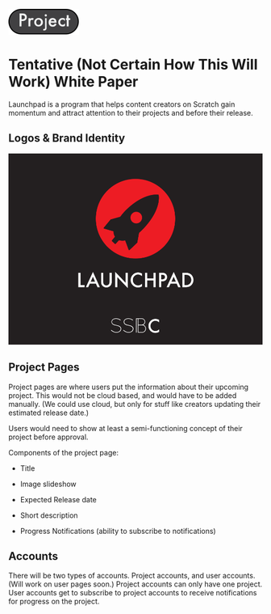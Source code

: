 ![projectTag](/imgs/tags/tag1.svg)
# Tentative (Not Certain How This Will Work) White Paper

Launchpad is a program that helps content creators on Scratch gain momentum and attract attention to their projects and before their release.


## Logos & Brand Identity
![projectTag](/imgs/launchpadDraft-02.svg)


## Project Pages

Project pages are where users put the information about their upcoming project. This would not be cloud based, and would have to be added manually. (We could use cloud, but only for stuff like creators updating their estimated release date.)

Users would need to show at least a semi-functioning concept of their project before approval.

Components of the project page:

- Title

- Image slideshow

- Expected Release date
- Short description
- Progress Notifications (ability to subscribe to notifications)


## Accounts

There will be two types of accounts. Project accounts, and user accounts. (Will work on user pages soon.) Project accounts can only have one project.
User accounts get to subscribe to project accounts to receive notifications for progress on the project. 

